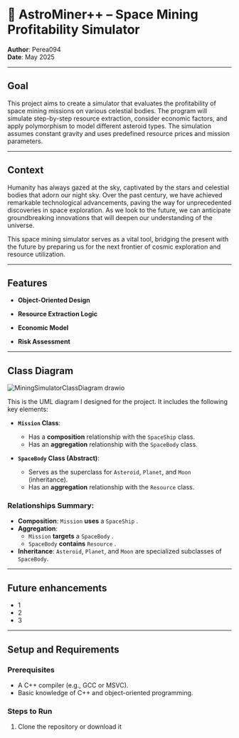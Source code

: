# 🚀 AstroMiner++ – Space Mining Profitability Simulator
**Author**: Perea094  
**Date**: May 2025

---
## Goal
This project aims to create a simulator that evaluates the profitability of space mining missions on various celestial bodies.
The program will simulate step-by-step resource extraction, consider economic factors, and apply polymorphism to model different asteroid types. 
The simulation assumes constant gravity and uses predefined resource prices and mission parameters.


---
## Context
Humanity has always gazed at the sky, captivated by the stars and celestial bodies that adorn our night sky. Over the past century, we have achieved remarkable technological advancements, paving the way for unprecedented discoveries in space exploration. As we look to the future, we can anticipate groundbreaking innovations that will deepen our understanding of the universe.

This space mining simulator serves as a vital tool, bridging the present with the future by preparing us for the next frontier of cosmic exploration and resource utilization.

---
## Features

- **Object-Oriented Design**

- **Resource Extraction Logic**

- **Economic Model**


- **Risk Assessment**

---
## Class Diagram  
![MiningSimulatorClassDiagram drawio](https://github.com/user-attachments/assets/ceb914f8-07b8-4a38-9de0-040fcfbd0135)


This is the UML diagram I designed for the project. It includes the following key elements:  

- **`Mission` Class**:  
  - Has a **composition** relationship with the `SpaceShip` class.  
  - Has an **aggregation** relationship with the `SpaceBody` class.  

- **`SpaceBody` Class (Abstract)**:  
  - Serves as the superclass for `Asteroid`, `Planet`, and `Moon` (inheritance).  
  - Has an **aggregation** relationship with the `Resource` class.  

### Relationships Summary:  
- **Composition**: `Mission` **uses** a `SpaceShip` .  
- **Aggregation**:  
  - `Mission` **targets** a `SpaceBody` .  
  - `SpaceBody` **contains** `Resource` .  
- **Inheritance**: `Asteroid`, `Planet`, and `Moon` are specialized subclasses of `SpaceBody`.  

---
## Future enhancements
- 1
- 2
- 3

---
## Setup and Requirements  

### Prerequisites  
- A C++ compiler (e.g., GCC or MSVC).  
- Basic knowledge of C++ and object-oriented programming.  
### Steps to Run  
1. Clone the repository or download it
